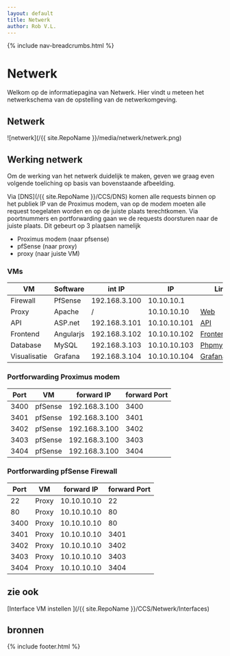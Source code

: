 ```yaml
---
layout: default
title: Netwerk
author: Rob V.L.
---
```


{% include nav-breadcrumbs.html %}



# Netwerk
Welkom op de informatiepagina van Netwerk. Hier vindt u meteen het netwerkschema van de opstelling van de netwerkomgeving.


## Netwerk
![netwerk](/{{ site.RepoName }}/media/netwerk/netwerk.png)

## Werking netwerk
Om de werking van het netwerk duidelijk te maken, geven we graag even volgende toeliching op basis van bovenstaande afbeelding.

Via [DNS](/{{ site.RepoName }}/CCS/DNS) komen alle requests binnen op het publiek IP van de Proximus modem, van op de modem moeten alle request toegelaten worden en op de juiste plaats terechtkomen. Via poortnummers en portforwarding gaan we de requests doorsturen naar de juiste plaats. Dit gebeurt op 3 plaatsen namelijk 
* Proximus modem (naar pfsense)
* pfSense (naar proxy)
* proxy (naar juiste VM)

### VMs

| VM           | Software     | int IP        | IP           |Link                                                    |
|--------------|--------------|---------------|--------------|--------------------------------------------------------|
| Firewall     | PfSense      | 192.168.3.100 | 10.10.10.1   |                                                        |
| Proxy        | Apache       | /             | 10.10.10.10  |[Web](https://rob-vl.synology.me:3400)                  |
| API          | ASP.net      | 192.168.3.101 | 10.10.10.101 |[API](https://rob-vl.synology.me:3401/swagger)          |
| Frontend     | Angularjs    | 192.168.3.102 | 10.10.10.102 |[Frontend](https://rob-vl.synology.me:3402)             |
| Database     | MySQL        | 192.168.3.103 | 10.10.10.103 |[Phpmyadmin](https://rob-vl.synology.me:3403/phpmyadmin)|
| Visualisatie | Grafana      | 192.168.3.104 | 10.10.10.104 |[Grafana](https://rob-vl.synology.me:3404)              |


### Portforwarding Proximus modem

| Port | VM        | forward IP     | forward Port |
|------|-----------|----------------|--------------|
| 3400 | pfSense   | 192.168.3.100  | 3400         |
| 3401 | pfSense   | 192.168.3.100  | 3401         |
| 3402 | pfSense   | 192.168.3.100  | 3402         |
| 3403 | pfSense   | 192.168.3.100  | 3403         |
| 3404 | pfSense   | 192.168.3.100  | 3404         |


### Portforwarding pfSense Firewall

| Port | VM        | forward IP     | forward Port |
|------|-----------|----------------|--------------|
| 22   | Proxy     | 10.10.10.10    | 22           |
| 80   | Proxy     | 10.10.10.10    | 80           |
| 3400 | Proxy     | 10.10.10.10    | 80           |
| 3401 | Proxy     | 10.10.10.10    | 3401         |
| 3402 | Proxy     | 10.10.10.10    | 3402         |
| 3403 | Proxy     | 10.10.10.10    | 3403         |
| 3404 | Proxy     | 10.10.10.10    | 3404         |



## zie ook 
[Interface VM instellen ](/{{ site.RepoName }}/CCS/Netwerk/Interfaces)

## bronnen 

{% include footer.html %}
